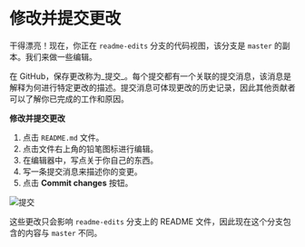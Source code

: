 # 修改并提交更改

干得漂亮！现在，你正在 `readme-edits` 分支的代码视图，该分支是 `master` 的副本。我们来做一些编辑。

在 GitHub，保存更改称为_提交_。每个提交都有一个关联的提交消息，该消息是解释为何进行特定更改的描述。提交消息可体现更改的历史记录，因此其他贡献者可以了解你已完成的工作和原因。

**修改并提交更改**

1. 点击 `README.md` 文件。
2. 点击文件右上角的铅笔图标进行编辑。
3. 在编辑器中，写点关于你自己的东西。
4. 写一条提交消息来描述你的变更。
5. 点击 **Commit changes** 按钮。

![&#x63D0;&#x4EA4;](https://guides.github.com/activities/hello-world/commit.png)

这些更改只会影响 `readme-edits` 分支上的 README 文件，因此现在这个分支包含的内容与 `master` 不同。

